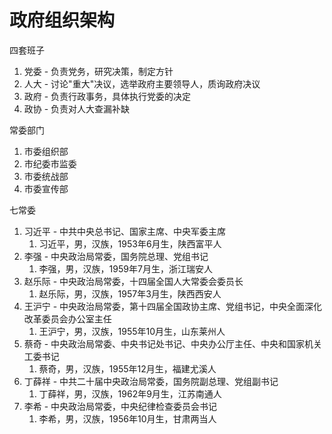 # 政府组织架构

四套班子
1. 党委 - 负责党务，研究决策，制定方针
2. 人大 - 讨论"重大"决议，选举政府主要领导人，质询政府决议
3. 政府 - 负责行政事务，具体执行党委的决定
4. 政协 - 负责对人大查漏补缺

常委部门
1. 市委组织部
2. 市纪委市监委
3. 市委统战部
4. 市委宣传部


七常委
1. 习近平 - 中共中央总书记、国家主席、中央军委主席
   1. 习近平，男，汉族，1953年6月生，陕西富平人
2. 李强 - 中央政治局常委，国务院总理、党组书记
   1. 李强，男，汉族，1959年7月生，浙江瑞安人
3. 赵乐际 - 中央政治局常委，十四届全国人大常委会委员长
   1. 赵乐际，男，汉族，1957年3月生，陕西西安人
4. 王沪宁 - 中央政治局常委，第十四届全国政协主席、党组书记，中央全面深化改革委员会办公室主任
   1. 王沪宁，男，汉族，1955年10月生，山东莱州人
5. 蔡奇 - 中央政治局常委、中央书记处书记、中央办公厅主任、中央和国家机关工委书记
   1. 蔡奇，男，汉族，1955年12月生，福建尤溪人
6. 丁薛祥 - 中共二十届中央政治局常委，国务院副总理、党组副书记
   1. 丁薛祥，男，汉族，1962年9月生，江苏南通人
7. 李希 - 中央政治局常委，中央纪律检查委员会书记
   1. 李希，男，汉族，1956年10月生，甘肃两当人

